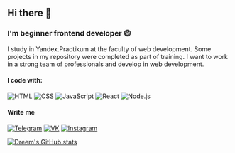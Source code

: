 ## Hi there 👋

### I'm beginner frontend developer 😄

I study in Yandex.Practikum at the faculty of web development.
Some projects in my repository were completed as part of training.
I want to work in a strong team of professionals and develop in web development. 

#### I code with:

![HTML](https://img.shields.io/badge/-HTML-pink?style=flat-square&logo=html)
![CSS](https://img.shields.io/badge/-CSS-green?style=flat-square&logo=CSS)
![JavaScript](https://img.shields.io/badge/-JavaScript-red?style=flat-square&logo=JavaScript)
![React](https://img.shields.io/badge/-React-blue?style=flat-square&logo=React)
![Node.js](https://img.shields.io/badge/-Node.js-yellow?style=flat-square&logo=Node.js)

#### Write me

[![Telegram](https://img.shields.io/badge/-Telegram-gray?style=flat-square&logo=Telegram)](https://t.me/larionovdmitry)
[![VK](https://img.shields.io/badge/-VK-gray?style=flat-square&logo=VK)](https://vk.com/d.larionoff)
[![Instagram](https://img.shields.io/badge/-Instagram-gray?style=flat-square&logo=Instagram)](https://www.instagram.com/dlarionof/)

[![Dreem's GitHub stats](https://github-readme-stats.vercel.app/api?username=Dreem13)](https://github.com/anuraghazra/github-readme-stats)



<!--
**Dreem13/Dreem13** is a ✨ _special_ ✨ repository because its `README.md` (this file) appears on your GitHub profile.

Here are some ideas to get you started:

- 🔭 I’m currently working on ...
- 🌱 I’m currently learning ...
- 👯 I’m looking to collaborate on ...
- 🤔 I’m looking for help with ...
- 💬 Ask me about ...
- 📫 How to reach me: ...
- 😄 Pronouns: ...
- ⚡ Fun fact: ...
-->
